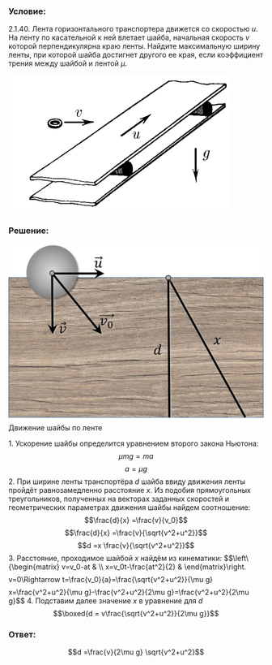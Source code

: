 ###  Условие: 

$2.1.40.$ Лента горизонтального транспортера движется со скоростью $u$. На ленту по касательной к ней влетает шайба, начальная скорость $v$ которой перпендикулярна краю ленты. Найдите максимальную ширину ленты, при которой шайба достигнет другого ее края, если коэффициент трения между шайбой и лентой $\mu$. 

![ К задаче 2.1.40 |438x271, 42%](../../img/2.1.40/statement.png)

###  Решение: 

![ Движение шайбы по ленте |599x416, 42%](../../img/2.1.40/sol.png)  Движение шайбы по ленте 

1\. Ускорение шайбы определится уравнением второго закона Ньютона: $$\mu mg=ma$$ $$a=\mu g$$ 2\. При ширине ленты транспортёра $d$ шайба ввиду движения ленты пройдёт равнозамедленно расстояние $x$. Из подобия прямоугольных треугольников, полученных на векторах заданных скоростей и геометрических параметрах движения шайбы найдем соотношение: $$\frac{d}{x} =\frac{v}{v_0}$$ $$\frac{d}{x} =\frac{v}{\sqrt{v^2+u^2}}$$ $$d =x \frac{v}{\sqrt{v^2+u^2}}$$ 3\. Расстояние, проходимое шайбой $x$ найдём из кинематики: $$\left\\{\begin{matrix} v=v_0-at & \\\ x=v_0t-\frac{at^2}{2} & \end{matrix}\right.$$ $$v=0\Rightarrow t=\frac{v_0}{a}=\frac{\sqrt{v^2+u^2}}{\mu g}$$ $$x=\frac{v^2+u^2}{\mu g}-\frac{v^2+u^2}{2\mu g}=\frac{v^2+u^2}{2\mu g}$$ 4\. Подставим далее значение $x$ в уравнение для $d$ $$\boxed{d = v\frac{\sqrt{v^2+u^2}}{2\mu g}}$$ 

###  Ответ: 

$$d =\frac{v}{2\mu g} \sqrt{v^2+u^2}$$ 
